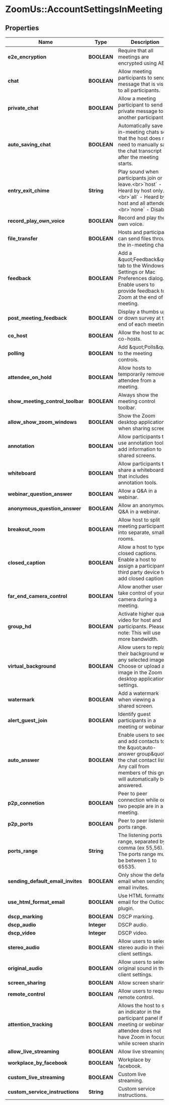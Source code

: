 # ZoomUs::AccountSettingsInMeeting

## Properties
Name | Type | Description | Notes
------------ | ------------- | ------------- | -------------
**e2e_encryption** | **BOOLEAN** | Require that all meetings are encrypted using AES. | [optional] 
**chat** | **BOOLEAN** | Allow meeting participants to send a message that is visible to all participants. | [optional] 
**private_chat** | **BOOLEAN** | Allow a meeting participant to send a private message to another participant. | [optional] 
**auto_saving_chat** | **BOOLEAN** | Automatically save all in-meeting chats so that the host does not need to manually save the chat transcript after the meeting starts. | [optional] 
**entry_exit_chime** | **String** | Play sound when participants join or leave.&lt;br&gt;&#x60;host&#x60; - Heard by host only.&lt;br&gt;&#x60;all&#x60; - Heard by host and all attendees.&lt;br&gt;&#x60;none&#x60; - Disable. | [optional] 
**record_play_own_voice** | **BOOLEAN** | Record and play their own voice. | [optional] 
**file_transfer** | **BOOLEAN** | Hosts and participants can send files through the in-meeting chat. | [optional] 
**feedback** | **BOOLEAN** | Add a \&quot;Feedback\&quot; tab to the Windows Settings or Mac Preferences dialog. Enable users to provide feedback to Zoom at the end of the meeting. | [optional] 
**post_meeting_feedback** | **BOOLEAN** | Display a thumbs up or down survey at the end of each meeting. | [optional] 
**co_host** | **BOOLEAN** | Allow the host to add co-hosts. | [optional] 
**polling** | **BOOLEAN** | Add \&quot;Polls\&quot; to the meeting controls. | [optional] 
**attendee_on_hold** | **BOOLEAN** | Allow hosts to temporarily remove an attendee from a meeting. | [optional] 
**show_meeting_control_toolbar** | **BOOLEAN** | Always show the meeting control toolbar. | [optional] 
**allow_show_zoom_windows** | **BOOLEAN** | Show the Zoom desktop application when sharing screens.  | [optional] 
**annotation** | **BOOLEAN** | Allow participants to use annotation tools to add information to shared screens. | [optional] 
**whiteboard** | **BOOLEAN** | Allow participants to share a whiteboard that includes annotation tools. | [optional] 
**webinar_question_answer** | **BOOLEAN** | Allow a Q&amp;A in a webinar. | [optional] 
**anonymous_question_answer** | **BOOLEAN** | Allow an anonymous Q&amp;A in a webinar. | [optional] 
**breakout_room** | **BOOLEAN** | Allow host to split meeting participants into separate, smaller rooms. | [optional] 
**closed_caption** | **BOOLEAN** | Allow a host to type closed captions. Enable a host to assign a participant or third party device to add closed captions.  | [optional] 
**far_end_camera_control** | **BOOLEAN** | Allow another user to take control of your camera during a meeting. | [optional] 
**group_hd** | **BOOLEAN** | Activate higher quality video for host and participants. Please note: This will use more bandwidth. | [optional] 
**virtual_background** | **BOOLEAN** | Allow users to replace their background with any selected image. Choose or upload an image in the Zoom desktop application settings. | [optional] 
**watermark** | **BOOLEAN** | Add a watermark when viewing a shared screen. | [optional] 
**alert_guest_join** | **BOOLEAN** | Identify guest participants in a meeting or webinar. | [optional] 
**auto_answer** | **BOOLEAN** | Enable users to see and add contacts to the \&quot;auto-answer group\&quot; in the chat contact list. Any call from members of this group will automatically be answered. | [optional] 
**p2p_connetion** | **BOOLEAN** | Peer to peer connection while only two people are in a meeting. | [optional] 
**p2p_ports** | **BOOLEAN** | Peer to peer listening ports range. | [optional] 
**ports_range** | **String** | The listening ports range, separated by a comma (ex 55,56). The ports range must be between 1 to 65535. | [optional] [default to &#39;&#39;]
**sending_default_email_invites** | **BOOLEAN** | Only show the default email when sending email invites. | [optional] 
**use_html_format_email** | **BOOLEAN** | Use HTML formatted email for the Outlook plugin. | [optional] 
**dscp_marking** | **BOOLEAN** | DSCP marking. | [optional] 
**dscp_audio** | **Integer** | DSCP audio. | [optional] 
**dscp_video** | **Integer** | DSCP video. | [optional] 
**stereo_audio** | **BOOLEAN** | Allow users to select stereo audio in their client settings. | [optional] 
**original_audio** | **BOOLEAN** | Allow users to select original sound in their client settings. | [optional] 
**screen_sharing** | **BOOLEAN** | Allow screen sharing. | [optional] 
**remote_control** | **BOOLEAN** | Allow users to request remote control. | [optional] 
**attention_tracking** | **BOOLEAN** | Allows the host to see an indicator in the participant panel if a meeting or webinar attendee does not have Zoom in focus while screen sharing. | [optional] 
**allow_live_streaming** | **BOOLEAN** | Allow live streaming. | [optional] 
**workplace_by_facebook** | **BOOLEAN** | Workplace by facebook. | [optional] 
**custom_live_streaming** | **BOOLEAN** | Custom live streaming. | [optional] 
**custom_service_instructions** | **String** | Custom service instructions. | [optional] 


